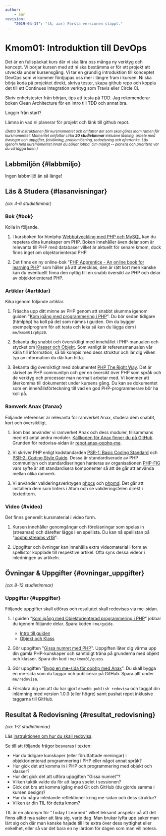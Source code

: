 ```yaml
---
author:
    - aar
revision:
    "2019-04-17": "(A, aar) Första versionen släppt."
...
```

Kmom01: Introduktion till DevOps
==================================

Det är en fullspäckat kurs där vi ska lära oss många ny verktyg och koncept. Vi börjar kursen med att ni ska bestämma er för ett projekt att utveckla under kursensgång. Vi tar en grundlig introduktion till konceptet DevOps som vi kommer fördjupas oss mer i längre fram i kursen.
Ni ska börja koda på projektet direkt, skriva tester, skapa github repo och koppla det till ett Continues Integration verktyg som Travis eller Circle Ci.



<!-- more -->
Skriv enhetstester från början, tips att testa på TDD. Jag rekomenderar boken Clean Architecture för en intro till TDD och annat bra.

Loggin från start?

Lämna in vad ni planerar för projekt och länk till github repot.

<small><i>(Detta är instruktionen för kursmomentet och omfattar det som skall göras inom ramen för kursmomentet. Momentet omfattar cirka **20 studietimmar** inklusive läsning, arbete med övningar och uppgifter, felsökning, problemlösning, redovisning och eftertanke. Läs igenom hela kursmomentet innan du börjar jobba. Om möjligt -- planera och prioritera var du vill lägga tiden.)</i></small>



Labbmiljön  {#labbmiljo}
---------------------------------

Ingen labbmiljö än så länge!



Läs & Studera  {#lasanvisningar}
---------------------------------

*(ca: 4-6 studietimmar)*



### Bok {#bok}

Kolla in följande.

1. I kursboken för htmlphp [Webbutveckling med PHP och MySQL](kunskap/boken-webbutveckling-med-php-och-mysql) kan du repetera dina kunskaper om PHP. Boken innehåller även delar som är relevanta till PHP med databaser vilket är aktuellt för senare kmom, dock finns inget om objektorienterad PHP.

1. Det finns en ny online-bok "[PHP Apprentice - An online book for learning PHP](https://phpapprentice.com/)" som håller på att utvecklas, den är rätt kort men kanske kan du eventuellt finna den nyttig till en snabb översikt av PHP och delar av objektorienterad PHP.



### Artiklar {#artiklar}

Kika igenom följande artiklar.

1. Fräscha upp ditt minne av PHP genom att snabbt skumma igenom guiden "[Kom igång med programmering i PHP](guide/kom-igang-med-programmering-i-php)". Du bör sedan tidigare (htmlphp) ha koll på det som nämns i guiden. Om du bygger exempelprogram för att testa och leka så kan du lägga dem i `me/kmom01/php20`.

1. Bekanta dig snabbt och översiktligt med innehållet i PHP-manualen och stycket om [Klasser och Objekt](https://www.php.net/manual/en/language.oop5.php). Som vanligt är referensmanualen vår källa till information, så bli kompis med dess struktur och lär dig vilken typ av information du där kan hitta.

1. Bekanta dig översiktligt med dokumentet [PHP The Right Way](http://www.phptherightway.com/). Det är skrivet av PHP communityn och ger en översikt över PHP som språk och de verktyg och processer man normalt arbetar med. Vi kommer att återkomma till dokumentet under kursens gång. Du kan se dokumentet som en innehållsförteckning till vad en god PHP-programmerare bör ha koll på.



### Ramverk Anax {#anax}

Följande referenser är relevanta för ramverket Anax, studera dem snabbt, kort och översiktligt.

1. Som bas använder vi ramverket Anax och dess moduler, tillsammans med ett antal andra moduler. [Källkoden för Anax finner du på GitHub](https://github.com/canax). Grunden för redovisa-sidan är [repot anax-oophp-me](https://github.com/canax/anax-oophp-me).

1. Vi skriver PHP enligt kodstandarden [PSR-1: Basic Coding Standard](http://www.php-fig.org/psr/psr-1/) och [PSR-2: Coding Style Guide](http://www.php-fig.org/psr/psr-2/). Dessa är standardiserade av PHP communityn och standardiseringen hanteras av organisationen [PHP-FIG](https://www.php-fig.org/) vars syfte är att standardisera komponenter så att de går att använda mellan olika ramverk.

1. Vi använder valideringsverktygen [phpcs](https://github.com/squizlabs/PHP_CodeSniffer/wiki) och [phpmd](https://phpmd.org/). Det går att installera dem som linters i Atom och se valideringsfelen direkt i texteditorn.



### Video {#video}

Det finns generellt kursmaterial i video form.

1. Kursen innehåller genomgångar och föreläsningar som spelas in (streamas) och därefter läggs i en spellista. Du kan nå spellistan på "[oophp streams vt19](https://www.youtube.com/playlist?list=PLKtP9l5q3ce-igucRSQ6tFYg9x8to5HiE)".

1. Uppgifter och övningar kan innehålla extra videomaterial i form av spellistor kopplade till respektive artikel. Ofta syns dessa videor i inledningen av artikeln.



Övningar & Uppgifter  {#ovningar_uppgifter}
-------------------------------------------

*(ca: 8-12 studietimmar)*



### Uppgifter {#uppgifter}

Följande uppgifter skall utföras och resultatet skall redovisas via me-sidan.

1. I guiden "[Kom igång med Objektorienterad programmering i PHP](guide/kom-igang-med-objektorienterad-programmering-i-php)" jobbar du igenom följande delar. Spara koden i `me/guide`.
    * [Intro till guiden](guide/kom-igang-med-objektorienterad-programmering-i-php/intro-till-guiden)
    * [Objekt och Klass](guide/kom-igang-med-objektorienterad-programmering-i-php/objekt-och-klass)

1. Gör uppgiften "[Gissa numret med PHP](uppgift/gissa-numret-med-php)". Uppgiften låter dig värma upp din gamla PHP-kunskaper och samtidigt träna på grunderna med objekt och klasser. Spara din kod i `me/kmom01/guess`.

1. Gör uppgiften "[Bygg en me-sida för oophp med Anax](uppgift/bygg-en-me-sida-for-oophp-med-anax)". Du skall bygga en me-sida som du taggar och publicerar på GitHub. Spara allt under `me/redovisa`.

1. Försäkra dig om att du har gjort `dbwebb publish redovisa` och taggat din inlämning med version 1.0.0 (eller högre) samt pushat repot inklusive taggarna till GitHub.



Resultat & Redovisning  {#resultat_redovisning}
-----------------------------------------------

*(ca: 1-2 studietimmar)*

Läs [instruktionen om hur du skall redovisa](./../redovisa).

Se till att följande frågor besvaras i texten:

* Har du tidigare kunskaper (eller förutfattade meningar) i objektorienterad programmering i PHP eller något annat språk?
* Hur gick det att komma in i PHP och programmering med objekt och klasser?
* Hur det gick det att utföra uppgiften "Gissa numret"?
* Vilken taktik valde du för att lagra spelet i sessionen?
* Gick det bra att komma igång med Git och GitHub (du gjorde samma i kursen design)?
* Har du några inledande reflektioner kring me-sidan och dess struktur?
* Vilken är din TIL för detta kmom?

TIL är en akronym för "Today I Learned" vilket leksamt anspelar på att det finns alltid nya saker att lära sig, varje dag. Man brukar lyfta upp saker man lärt sig och där man kanske hajade till lite extra över dess nyttighet eller enkelhet, eller så var det bara en ny lärdom för dagen som man vill notera.
